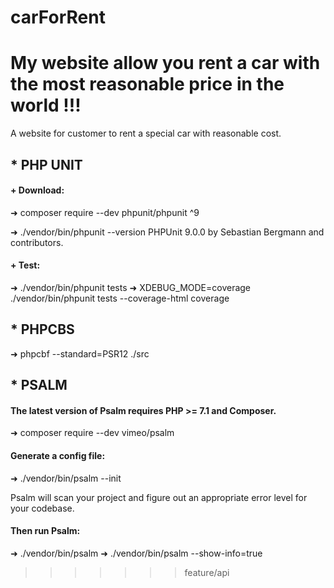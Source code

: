 # carForRent
My website allow you rent a car with the most reasonable price in the world !!!
=======
A website for customer to rent a special car with reasonable cost.


## * PHP UNIT

#### + Download:

➜ composer require --dev phpunit/phpunit ^9

➜ ./vendor/bin/phpunit --version
PHPUnit 9.0.0 by Sebastian Bergmann and contributors.

#### + Test:

➜ ./vendor/bin/phpunit tests
➜ XDEBUG_MODE=coverage ./vendor/bin/phpunit tests --coverage-html coverage
## * PHPCBS 
➜  phpcbf --standard=PSR12 ./src

## * PSALM

####  The latest version of Psalm requires PHP >= 7.1 and Composer.

➜ composer require --dev vimeo/psalm

#### Generate a config file:

➜ ./vendor/bin/psalm --init

Psalm will scan your project and figure out an appropriate error level for your codebase.

#### Then run Psalm:

➜ ./vendor/bin/psalm
➜ ./vendor/bin/psalm --show-info=true
>>>>>>> feature/api
